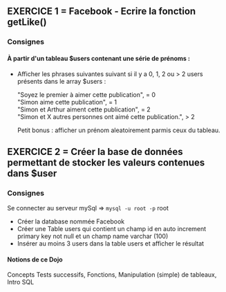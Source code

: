 ## EXERCICE 1 = Facebook - Ecrire la fonction getLike()
### Consignes
#### À partir d'un tableau $users contenant une série de prénoms : 
- Afficher les phrases suivantes suivant si il y a 0, 1, 2 ou > 2 users présents dans le array $users :

  "Soyez le premier à aimer cette publication", = 0 <br>
  "Simon aime cette publication", = 1 <br>
  "Simon et Arthur aiment cette publication", = 2 <br>
  "Simon et X autres personnes ont aimé cette publication.", > 2 <br>

  Petit bonus : afficher un prénom aleatoirement parmis ceux du tableau.

## EXERCICE 2 = Créer la base de données permettant de stocker les valeurs contenues dans $user
### Consignes
Se connecter au serveur mySql => <code>mysql -u root -p</code> root
- Créer la database nommée Facebook
- Créer une Table users qui contient un champ id en auto increment primary key not null et un champ name varchar (100)
- Insérer au moins 3 users dans la table users et afficher le résultat

#### Notions de ce Dojo 
Concepts
Tests successifs,
Fonctions,
Manipulation (simple) de tableaux,
Intro SQL
